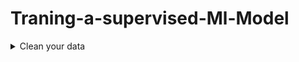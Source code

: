 # Traning-a-supervised-Ml-Model

<details><summary> Clean your data</summary>

  - Check for any Fromating Errors (ex:- date in one row can be 5/7/2001 and in the next can be 10st may 2010)

  - Strings in numeric Field  
  
  - Outliers The following row has an extreme (and unbelievable) value for number_of_bedrooms:
   
  - Missing Values The following row has a missing price:
  
  - Misspellings The following row has a misspelling in the type column:
  
  - Duplicates
  
  - Nulls and Nan
  </details>


